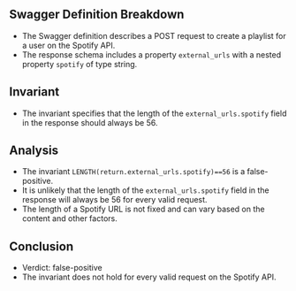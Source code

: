## Swagger Definition Breakdown
- The Swagger definition describes a POST request to create a playlist for a user on the Spotify API.
- The response schema includes a property `external_urls` with a nested property `spotify` of type string.

## Invariant
- The invariant specifies that the length of the `external_urls.spotify` field in the response should always be 56.

## Analysis
- The invariant `LENGTH(return.external_urls.spotify)==56` is a false-positive.
- It is unlikely that the length of the `external_urls.spotify` field in the response will always be 56 for every valid request.
- The length of a Spotify URL is not fixed and can vary based on the content and other factors.

## Conclusion
- Verdict: false-positive
- The invariant does not hold for every valid request on the Spotify API.
